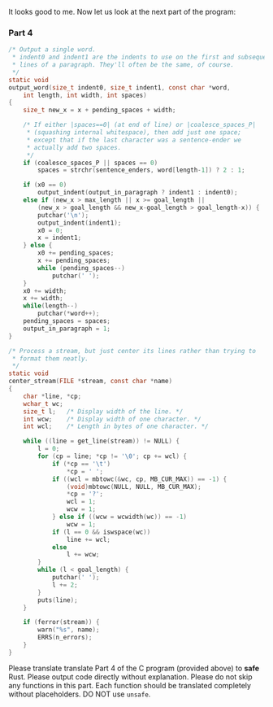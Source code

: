 
It looks good to me. Now let us look at the next part of the program:

### Part 4

```c
/* Output a single word.
 * indent0 and indent1 are the indents to use on the first and subsequent
 * lines of a paragraph. They'll often be the same, of course.
 */
static void
output_word(size_t indent0, size_t indent1, const char *word,
    int length, int width, int spaces)
{
	size_t new_x = x + pending_spaces + width;

	/* If either |spaces==0| (at end of line) or |coalesce_spaces_P|
	 * (squashing internal whitespace), then add just one space;
	 * except that if the last character was a sentence-ender we
	 * actually add two spaces.
	 */
	if (coalesce_spaces_P || spaces == 0)
		spaces = strchr(sentence_enders, word[length-1]) ? 2 : 1;

	if (x0 == 0)
		output_indent(output_in_paragraph ? indent1 : indent0);
	else if (new_x > max_length || x >= goal_length ||
	    (new_x > goal_length && new_x-goal_length > goal_length-x)) {
		putchar('\n');
		output_indent(indent1);
		x0 = 0;
		x = indent1;
	} else {
		x0 += pending_spaces;
		x += pending_spaces;
		while (pending_spaces--)
			putchar(' ');
	}
	x0 += width;
	x += width;
	while(length--)
		putchar(*word++);
	pending_spaces = spaces;
	output_in_paragraph = 1;
}

/* Process a stream, but just center its lines rather than trying to
 * format them neatly.
 */
static void
center_stream(FILE *stream, const char *name)
{
	char *line, *cp;
	wchar_t wc;
	size_t l;	/* Display width of the line. */
	int wcw;	/* Display width of one character. */
	int wcl;	/* Length in bytes of one character. */

	while ((line = get_line(stream)) != NULL) {
		l = 0;
		for (cp = line; *cp != '\0'; cp += wcl) {
			if (*cp == '\t')
				*cp = ' ';
			if ((wcl = mbtowc(&wc, cp, MB_CUR_MAX)) == -1) {
				(void)mbtowc(NULL, NULL, MB_CUR_MAX);
				*cp = '?';
				wcl = 1;
				wcw = 1;
			} else if ((wcw = wcwidth(wc)) == -1)
				wcw = 1;
			if (l == 0 && iswspace(wc))
				line += wcl;
			else
				l += wcw;
		}
		while (l < goal_length) {
			putchar(' ');
			l += 2;
		}
		puts(line);
	}

	if (ferror(stream)) {
		warn("%s", name);
		ERRS(n_errors);
	}
}
```

Please translate translate Part 4 of the C program (provided above) to **safe** Rust. Please output code directly without explanation. Please do not skip any functions in this part. Each function should be translated completely without placeholders. DO NOT use `unsafe`.

